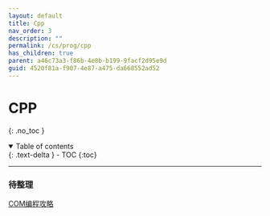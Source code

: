 ```yaml
---
layout: default
title: Cpp
nav_order: 3
description: ""
permalink: /cs/prog/cpp
has_children: true
parent: a46c73a3-f86b-4e8b-b199-9facf2d95e9d
guid: 4520f81a-f907-4e87-a475-da668552ad52
---
```


# CPP
{: .no_toc }

<details open markdown="block">
  <summary>
    Table of contents
  </summary>
  {: .text-delta }
- TOC
{:toc}
</details>

---

### 待整理
[COM编程攻略](https://www.zhihu.com/column/c_1234485736897552384)